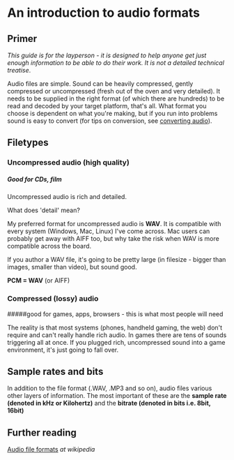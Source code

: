 An introduction to audio formats
=========

## Primer

*This guide is for the layperson - it is designed to help anyone get just enough information to be able to do their work. It is not a detailed technical treatise*.


Audio files are simple. Sound can be heavily compressed, gently compressed or uncompressed  (fresh out of the oven and very detailed). It needs to be supplied in the right format (of which there are hundreds) to be read and decoded by your target platform, that's all. What format you choose is dependent on what you're making, but if you run into problems sound is easy to convert (for tips on conversion, see [converting audio](4-converting-audio.md)).

## Filetypes

### Uncompressed audio (high quality)
##### Good for CDs, film 

Uncompressed audio is rich and detailed.

What does 'detail' mean?


My preferred format for uncompressed audio is **WAV**. It is compatible with every system (Windows, Mac, Linux) I've come across. Mac users can probably get away with AIFF too, but why take the risk when WAV is more compatible across the board. 

If you author a WAV file, it's going to be pretty large (in filesize - bigger than images, smaller than video), but sound good.


**PCM = WAV** (or AIFF)



### Compressed (lossy) audio 
#####good for games, apps, browsers - this is what most people will need


The reality is that most systems (phones, handheld gaming, the web) don't require and can't really handle rich audio. In games there are tens of sounds triggering all at once. If you plugged rich, uncompressed sound into a game environment, it's just going to fall over.


## Sample rates and bits

In addition to the file format (.WAV, .MP3 and so on), audio files various other layers of information. 
The most important of these are the **sample rate (denoted in kHz or Kilohertz)** and the **bitrate (denoted in bits i.e. 8bit, 16bit)**


  
## Further reading
[Audio file formats](http://en.wikipedia.org/wiki/Audio_file_format) *at wikipedia*


